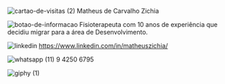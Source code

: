 ![cartao-de-visitas (2)](https://user-images.githubusercontent.com/98542561/158425107-248a15e6-313b-453d-b2cb-c8d752ecc34c.png) Matheus de Carvalho Zichia

![botao-de-informacao](https://user-images.githubusercontent.com/98542561/158425270-ed7ff1fe-bcb8-44b2-8fdd-ec1a861eba9f.png) Fisioterapeuta com 10 anos de experiência que decidiu migrar para a área de Desenvolvimento.


![linkedin](https://user-images.githubusercontent.com/98542561/158423398-36227364-5dfe-4d28-acb2-d4edf707ce2f.png) https://www.linkedin.com/in/matheuszichia/

![whatsapp](https://user-images.githubusercontent.com/98542561/158423550-fd1195f5-b19e-4082-97e3-7fb4fca6a232.png) (11) 9 4250 6795


![giphy (1)](https://user-images.githubusercontent.com/98542561/158422940-e89d158d-d295-4d07-8e7c-db1add5dab27.gif)

